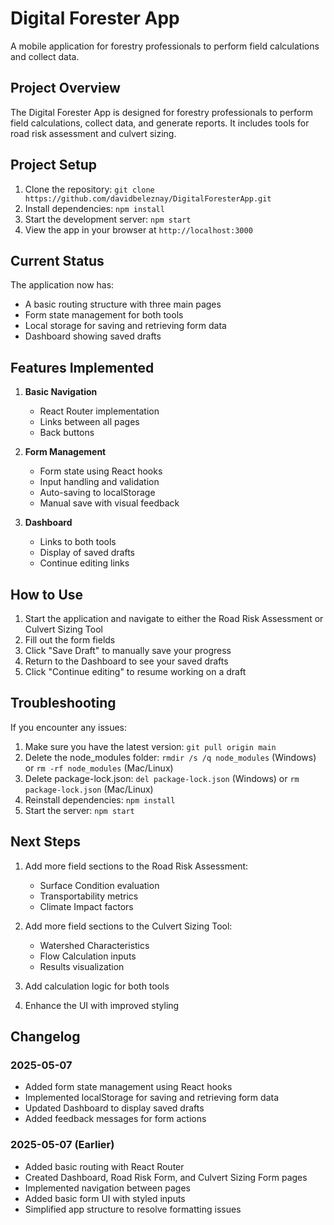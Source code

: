 # Digital Forester App

A mobile application for forestry professionals to perform field calculations and collect data.

## Project Overview

The Digital Forester App is designed for forestry professionals to perform field calculations, collect data, and generate reports. It includes tools for road risk assessment and culvert sizing.

## Project Setup

1. Clone the repository: `git clone https://github.com/davidbeleznay/DigitalForesterApp.git`
2. Install dependencies: `npm install`
3. Start the development server: `npm start`
4. View the app in your browser at `http://localhost:3000`

## Current Status

The application now has:
- A basic routing structure with three main pages
- Form state management for both tools
- Local storage for saving and retrieving form data
- Dashboard showing saved drafts

## Features Implemented

1. **Basic Navigation**
   - React Router implementation
   - Links between all pages
   - Back buttons

2. **Form Management**
   - Form state using React hooks
   - Input handling and validation
   - Auto-saving to localStorage
   - Manual save with visual feedback

3. **Dashboard**
   - Links to both tools
   - Display of saved drafts
   - Continue editing links

## How to Use

1. Start the application and navigate to either the Road Risk Assessment or Culvert Sizing Tool
2. Fill out the form fields
3. Click "Save Draft" to manually save your progress
4. Return to the Dashboard to see your saved drafts
5. Click "Continue editing" to resume working on a draft

## Troubleshooting

If you encounter any issues:

1. Make sure you have the latest version: `git pull origin main`
2. Delete the node_modules folder: `rmdir /s /q node_modules` (Windows) or `rm -rf node_modules` (Mac/Linux)
3. Delete package-lock.json: `del package-lock.json` (Windows) or `rm package-lock.json` (Mac/Linux)
4. Reinstall dependencies: `npm install`
5. Start the server: `npm start`

## Next Steps

1. Add more field sections to the Road Risk Assessment:
   - Surface Condition evaluation
   - Transportability metrics
   - Climate Impact factors
   
2. Add more field sections to the Culvert Sizing Tool:
   - Watershed Characteristics
   - Flow Calculation inputs
   - Results visualization

3. Add calculation logic for both tools
4. Enhance the UI with improved styling

## Changelog

### 2025-05-07
- Added form state management using React hooks
- Implemented localStorage for saving and retrieving form data
- Updated Dashboard to display saved drafts
- Added feedback messages for form actions

### 2025-05-07 (Earlier)
- Added basic routing with React Router
- Created Dashboard, Road Risk Form, and Culvert Sizing Form pages
- Implemented navigation between pages
- Added basic form UI with styled inputs
- Simplified app structure to resolve formatting issues
